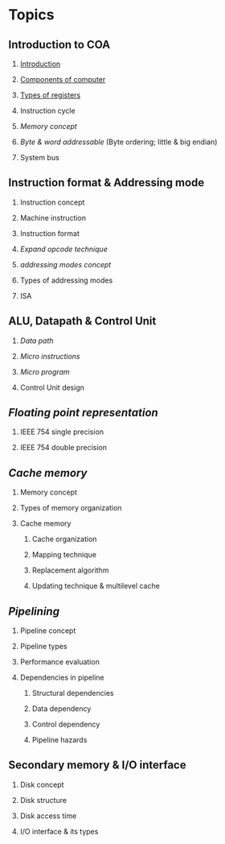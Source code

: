 # Topics

## Introduction to COA

1. [Introduction](README.md#introduction-to-coa)

2. [Components of computer](/Introduction%20to%20COA/Components%20of%20Computer/)

3. [Types of registers](Introduction%20to%20COA/Types%20of%20Registers.md)

4. Instruction cycle

5. *Memory concept*

6. *Byte & word addressable* (Byte ordering; little & big endian)

7. System bus

## Instruction format & Addressing mode

1. Instruction concept

2. Machine instruction

3. Instruction format

4. *Expand opcode technique*

5. *addressing modes concept*

6. Types of addressing modes

7. ISA

## ALU, Datapath & Control Unit

1. *Data path*

2. *Micro instructions*

3. *Micro program*

4. Control Unit design

## *Floating point representation*

1. IEEE 754 single precision

2. IEEE 754 double precision

## *Cache memory*

1. Memory concept

2. Types of memory organization

3. Cache memory

    1. Cache organization

    2. Mapping technique

    3. Replacement algorithm

    4. Updating technique & multilevel cache

## *Pipelining*

1. Pipeline concept

2. Pipeline types

3. Performance evaluation

4. Dependencies in pipeline

    1. Structural dependencies

    2. Data dependency

    3. Control dependency

    4. Pipeline hazards

## Secondary memory & I/O interface

1. Disk concept

2. Disk structure

3. Disk access time

4. I/O interface & its types
